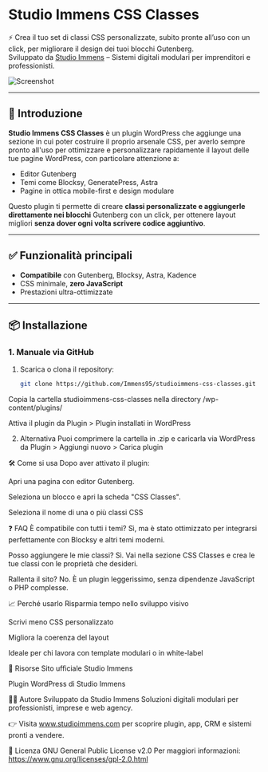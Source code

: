 

# Studio Immens CSS Classes

⚡️ Crea il tuo set di classi CSS personalizzate, subito pronte all’uso con un click, per migliorare il design dei tuoi blocchi Gutenberg.  
Sviluppato da [Studio Immens](https://www.studioimmens.com) – Sistemi digitali modulari per imprenditori e professionisti.

![Screenshot](https://raw.githubusercontent.com/Immens95/studioimmens-css-classes/main/screenshot.png)

---

## 🚀 Introduzione

**Studio Immens CSS Classes** è un plugin WordPress che aggiunge una sezione in cui poter costruire il proprio arsenale CSS, per averlo sempre pronto all'uso per ottimizzare e personalizzare rapidamente il layout delle tue pagine WordPress, con particolare attenzione a:

- Editor Gutenberg
- Temi come Blocksy, GeneratePress, Astra
- Pagine in ottica mobile-first e design modulare

Questo plugin ti permette di creare **classi personalizzate e aggiungerle direttamente nei blocchi** Gutenberg con un click, per ottenere layout migliori **senza dover ogni volta scrivere codice aggiuntivo**.

---

## ✅ Funzionalità principali

- **Compatibile** con Gutenberg, Blocksy, Astra, Kadence
- CSS minimale, **zero JavaScript**
- Prestazioni ultra-ottimizzate

---

## 📦 Installazione

### 1. Manuale via GitHub

1. Scarica o clona il repository:
   ```bash
   git clone https://github.com/Immens95/studioimmens-css-classes.git
Copia la cartella studioimmens-css-classes nella directory /wp-content/plugins/

Attiva il plugin da Plugin > Plugin installati in WordPress

2. Alternativa
Puoi comprimere la cartella in .zip e caricarla via WordPress da
Plugin > Aggiungi nuovo > Carica plugin

🛠️ Come si usa
Dopo aver attivato il plugin:

Apri una pagina con editor Gutenberg.

Seleziona un blocco e apri la scheda "CSS Classes".

Seleziona il nome di una o più classi CSS

❓ FAQ
È compatibile con tutti i temi?
Sì, ma è stato ottimizzato per integrarsi perfettamente con Blocksy e altri temi moderni.

Posso aggiungere le mie classi?
Sì. Vai nella sezione CSS Classes e crea le tue classi con le proprietà che desideri.

Rallenta il sito?
No. È un plugin leggerissimo, senza dipendenze JavaScript o PHP complesse.

📈 Perché usarlo
Risparmia tempo nello sviluppo visivo

Scrivi meno CSS personalizzato

Migliora la coerenza del layout

Ideale per chi lavora con template modulari o in white-label

🔗 Risorse
Sito ufficiale Studio Immens

Plugin WordPress di Studio Immens

🧑‍💻 Autore
Sviluppato da Studio Immens
Soluzioni digitali modulari per professionisti, imprese e web agency.

👉 Visita www.studioimmens.com per scoprire plugin, app, CRM e sistemi pronti a vendere.

📄 Licenza
GNU General Public License v2.0
Per maggiori informazioni: https://www.gnu.org/licenses/gpl-2.0.html


